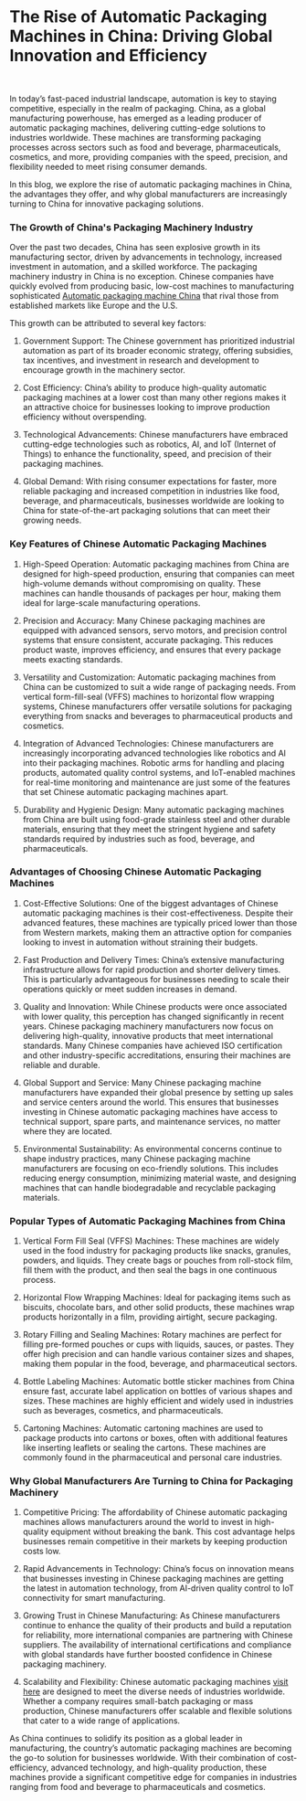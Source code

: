 <p><!-- x-tinymce/html --></p>
<h1>The Rise of Automatic Packaging Machines in China: Driving Global Innovation and Efficiency</h1>
<p>&nbsp;</p>
<p>In today&rsquo;s fast-paced industrial landscape, automation is key to staying competitive, especially in the realm of packaging. China, as a global manufacturing powerhouse, has emerged as a leading producer of automatic packaging machines, delivering cutting-edge solutions to industries worldwide. These machines are transforming packaging processes across sectors such as food and beverage, pharmaceuticals, cosmetics, and more, providing companies with the speed, precision, and flexibility needed to meet rising consumer demands.</p>
<p>In this blog, we explore the rise of automatic packaging machines in China, the advantages they offer, and why global manufacturers are increasingly turning to China for innovative packaging solutions.</p>
<h3>The Growth of China's Packaging Machinery Industry</h3>
<p>Over the past two decades, China has seen explosive growth in its manufacturing sector, driven by advancements in technology, increased investment in automation, and a skilled workforce. The packaging machinery industry in China is no exception. Chinese companies have quickly evolved from producing basic, low-cost machines to manufacturing sophisticated <a href="https://www.fillsealmach.com/">Automatic packaging machine China</a> that rival those from established markets like Europe and the U.S.</p>
<p>This growth can be attributed to several key factors:</p>
<ol>
<li>
<p>Government Support: The Chinese government has prioritized industrial automation as part of its broader economic strategy, offering subsidies, tax incentives, and investment in research and development to encourage growth in the machinery sector.</p>
</li>
<li>
<p>Cost Efficiency: China&rsquo;s ability to produce high-quality automatic packaging machines at a lower cost than many other regions makes it an attractive choice for businesses looking to improve production efficiency without overspending.</p>
</li>
<li>
<p>Technological Advancements: Chinese manufacturers have embraced cutting-edge technologies such as robotics, AI, and IoT (Internet of Things) to enhance the functionality, speed, and precision of their packaging machines.</p>
</li>
<li>
<p>Global Demand: With rising consumer expectations for faster, more reliable packaging and increased competition in industries like food, beverage, and pharmaceuticals, businesses worldwide are looking to China for state-of-the-art packaging solutions that can meet their growing needs.</p>
</li>
</ol>
<h3>Key Features of Chinese Automatic Packaging Machines</h3>
<ol>
<li>
<p>High-Speed Operation: Automatic packaging machines from China are designed for high-speed production, ensuring that companies can meet high-volume demands without compromising on quality. These machines can handle thousands of packages per hour, making them ideal for large-scale manufacturing operations.</p>
</li>
<li>
<p>Precision and Accuracy: Many Chinese packaging machines are equipped with advanced sensors, servo motors, and precision control systems that ensure consistent, accurate packaging. This reduces product waste, improves efficiency, and ensures that every package meets exacting standards.</p>
</li>
<li>
<p>Versatility and Customization: Automatic packaging machines from China can be customized to suit a wide range of packaging needs. From vertical form-fill-seal (VFFS) machines to horizontal flow wrapping systems, Chinese manufacturers offer versatile solutions for packaging everything from snacks and beverages to pharmaceutical products and cosmetics.</p>
</li>
<li>
<p>Integration of Advanced Technologies: Chinese manufacturers are increasingly incorporating advanced technologies like robotics and AI into their packaging machines. Robotic arms for handling and placing products, automated quality control systems, and IoT-enabled machines for real-time monitoring and maintenance are just some of the features that set Chinese automatic packaging machines apart.</p>
</li>
<li>
<p>Durability and Hygienic Design: Many automatic packaging machines from China are built using food-grade stainless steel and other durable materials, ensuring that they meet the stringent hygiene and safety standards required by industries such as food, beverage, and pharmaceuticals.</p>
</li>
</ol>
<h3>Advantages of Choosing Chinese Automatic Packaging Machines</h3>
<ol>
<li>
<p>Cost-Effective Solutions: One of the biggest advantages of Chinese automatic packaging machines is their cost-effectiveness. Despite their advanced features, these machines are typically priced lower than those from Western markets, making them an attractive option for companies looking to invest in automation without straining their budgets.</p>
</li>
<li>
<p>Fast Production and Delivery Times: China&rsquo;s extensive manufacturing infrastructure allows for rapid production and shorter delivery times. This is particularly advantageous for businesses needing to scale their operations quickly or meet sudden increases in demand.</p>
</li>
<li>
<p>Quality and Innovation: While Chinese products were once associated with lower quality, this perception has changed significantly in recent years. Chinese packaging machinery manufacturers now focus on delivering high-quality, innovative products that meet international standards. Many Chinese companies have achieved ISO certification and other industry-specific accreditations, ensuring their machines are reliable and durable.</p>
</li>
<li>
<p>Global Support and Service: Many Chinese packaging machine manufacturers have expanded their global presence by setting up sales and service centers around the world. This ensures that businesses investing in Chinese automatic packaging machines have access to technical support, spare parts, and maintenance services, no matter where they are located.</p>
</li>
<li>
<p>Environmental Sustainability: As environmental concerns continue to shape industry practices, many Chinese packaging machine manufacturers are focusing on eco-friendly solutions. This includes reducing energy consumption, minimizing material waste, and designing machines that can handle biodegradable and recyclable packaging materials.</p>
</li>
</ol>
<h3>Popular Types of Automatic Packaging Machines from China</h3>
<ol>
<li>
<p>Vertical Form Fill Seal (VFFS) Machines: These machines are widely used in the food industry for packaging products like snacks, granules, powders, and liquids. They create bags or pouches from roll-stock film, fill them with the product, and then seal the bags in one continuous process.</p>
</li>
<li>
<p>Horizontal Flow Wrapping Machines: Ideal for packaging items such as biscuits, chocolate bars, and other solid products, these machines wrap products horizontally in a film, providing airtight, secure packaging.</p>
</li>
<li>
<p>Rotary Filling and Sealing Machines: Rotary machines are perfect for filling pre-formed pouches or cups with liquids, sauces, or pastes. They offer high precision and can handle various container sizes and shapes, making them popular in the food, beverage, and pharmaceutical sectors.</p>
</li>
<li>
<p>Bottle Labeling Machines: Automatic bottle sticker machines from China ensure fast, accurate label application on bottles of various shapes and sizes. These machines are highly efficient and widely used in industries such as beverages, cosmetics, and pharmaceuticals.</p>
</li>
<li>
<p>Cartoning Machines: Automatic cartoning machines are used to package products into cartons or boxes, often with additional features like inserting leaflets or sealing the cartons. These machines are commonly found in the pharmaceutical and personal care industries.</p>
</li>
</ol>
<h3>Why Global Manufacturers Are Turning to China for Packaging Machinery</h3>
<ol>
<li>
<p>Competitive Pricing: The affordability of Chinese automatic packaging machines allows manufacturers around the world to invest in high-quality equipment without breaking the bank. This cost advantage helps businesses remain competitive in their markets by keeping production costs low.</p>
</li>
<li>
<p>Rapid Advancements in Technology: China&rsquo;s focus on innovation means that businesses investing in Chinese packaging machines are getting the latest in automation technology, from AI-driven quality control to IoT connectivity for smart manufacturing.</p>
</li>
<li>
<p>Growing Trust in Chinese Manufacturing: As Chinese manufacturers continue to enhance the quality of their products and build a reputation for reliability, more international companies are partnering with Chinese suppliers. The availability of international certifications and compliance with global standards have further boosted confidence in Chinese packaging machinery.</p>
</li>
<li>
<p>Scalability and Flexibility: Chinese automatic packaging machines <a href="https://www.fillsealmach.com/">visit here</a> are designed to meet the diverse needs of industries worldwide. Whether a company requires small-batch packaging or mass production, Chinese manufacturers offer scalable and flexible solutions that cater to a wide range of applications.</p>
</li>
</ol>
<p>As China continues to solidify its position as a global leader in manufacturing, the country&rsquo;s automatic packaging machines are becoming the go-to solution for businesses worldwide. With their combination of cost-efficiency, advanced technology, and high-quality production, these machines provide a significant competitive edge for companies in industries ranging from food and beverage to pharmaceuticals and cosmetics.</p>
